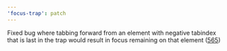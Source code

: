 ```yaml
---
'focus-trap': patch
---
```


Fixed bug where tabbing forward from an element with negative tabindex that is last in the trap would result in focus remaining on that element ([565](https://github.com/focus-trap/focus-trap/issues/565))
